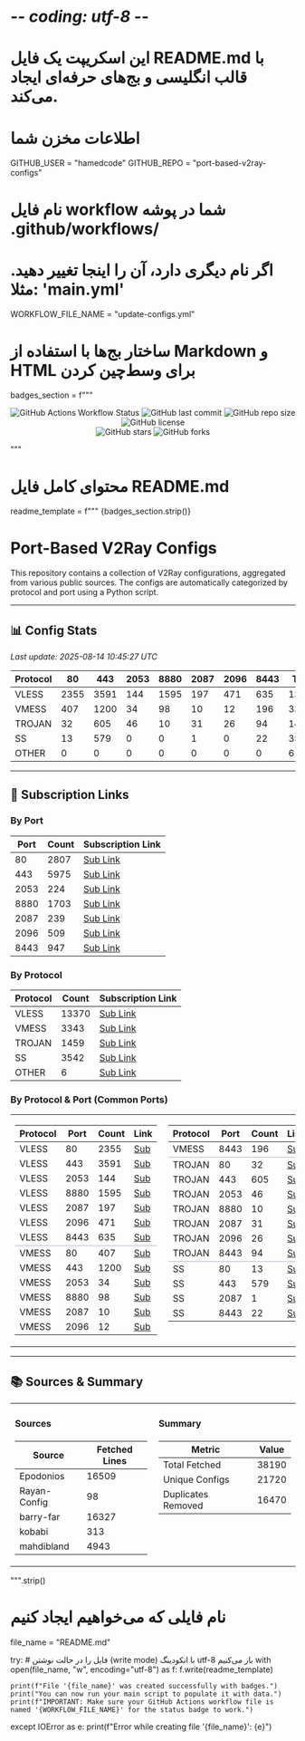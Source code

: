 # -*- coding: utf-8 -*-

# این اسکریپت یک فایل README.md با قالب انگلیسی و بج‌های حرفه‌ای ایجاد می‌کند.

# اطلاعات مخزن شما
GITHUB_USER = "hamedcode"
GITHUB_REPO = "port-based-v2ray-configs"
# نام فایل workflow شما در پوشه .github/workflows/
# اگر نام دیگری دارد، آن را اینجا تغییر دهید. مثلا: 'main.yml'
WORKFLOW_FILE_NAME = "update-configs.yml"

# ساختار بج‌ها با استفاده از Markdown و HTML برای وسط‌چین کردن
badges_section = f"""
<p align="center">
  <img src="https://img.shields.io/github/actions/workflow/status/{GITHUB_USER}/{GITHUB_REPO}/{WORKFLOW_FILE_NAME}?style=for-the-badge&logo=githubactions&logoColor=white" alt="GitHub Actions Workflow Status">
  <img src="https://img.shields.io/github/last-commit/{GITHUB_USER}/{GITHUB_REPO}?style=for-the-badge&logo=git&logoColor=white" alt="GitHub last commit">
  <img src="https://img.shields.io/github/repo-size/{GITHUB_USER}/{GITHUB_REPO}?style=for-the-badge&logo=github" alt="GitHub repo size">
  <img src="https://img.shields.io/github/license/{GITHUB_USER}/{GITHUB_REPO}?style=for-the-badge" alt="GitHub license">
  <br>
  <img src="https://img.shields.io/github/stars/{GITHUB_USER}/{GITHUB_REPO}?style=social" alt="GitHub stars">
  <img src="https://img.shields.io/github/forks/{GITHUB_USER}/{GITHUB_REPO}?style=social" alt="GitHub forks">
</p>
"""

# محتوای کامل فایل README.md
readme_template = f"""
{badges_section.strip()}

# Port-Based V2Ray Configs

This repository contains a collection of V2Ray configurations, aggregated from various public sources. The configs are automatically categorized by protocol and port using a Python script.

---

## 📊 Config Stats

<!-- START-STATS -->
_Last update: 2025-08-14 10:45:27 UTC_

| Protocol | 80 | 443 | 2053 | 8880 | 2087 | 2096 | 8443 | Total |
|---|---|---|---|---|---|---|---|---|
| VLESS | 2355 | 3591 | 144 | 1595 | 197 | 471 | 635 | 13370 |
| VMESS | 407 | 1200 | 34 | 98 | 10 | 12 | 196 | 3343 |
| TROJAN | 32 | 605 | 46 | 10 | 31 | 26 | 94 | 1459 |
| SS | 13 | 579 | 0 | 0 | 1 | 0 | 22 | 3542 |
| OTHER | 0 | 0 | 0 | 0 | 0 | 0 | 0 | 6 |
<!-- END-STATS -->

---

## 🔗 Subscription Links

<!-- START-LINKS -->
### By Port
| Port | Count | Subscription Link |
|---|---|---|
| 80 | 2807 | [Sub Link](https://raw.githubusercontent.com/hamedcode/port-based-v2ray-configs/main/sub/port_80.txt) |
| 443 | 5975 | [Sub Link](https://raw.githubusercontent.com/hamedcode/port-based-v2ray-configs/main/sub/port_443.txt) |
| 2053 | 224 | [Sub Link](https://raw.githubusercontent.com/hamedcode/port-based-v2ray-configs/main/sub/port_2053.txt) |
| 8880 | 1703 | [Sub Link](https://raw.githubusercontent.com/hamedcode/port-based-v2ray-configs/main/sub/port_8880.txt) |
| 2087 | 239 | [Sub Link](https://raw.githubusercontent.com/hamedcode/port-based-v2ray-configs/main/sub/port_2087.txt) |
| 2096 | 509 | [Sub Link](https://raw.githubusercontent.com/hamedcode/port-based-v2ray-configs/main/sub/port_2096.txt) |
| 8443 | 947 | [Sub Link](https://raw.githubusercontent.com/hamedcode/port-based-v2ray-configs/main/sub/port_8443.txt) |

### By Protocol
| Protocol | Count | Subscription Link |
|---|---|---|
| VLESS | 13370 | [Sub Link](https://raw.githubusercontent.com/hamedcode/port-based-v2ray-configs/main/sub/vless.txt) |
| VMESS | 3343 | [Sub Link](https://raw.githubusercontent.com/hamedcode/port-based-v2ray-configs/main/sub/vmess.txt) |
| TROJAN | 1459 | [Sub Link](https://raw.githubusercontent.com/hamedcode/port-based-v2ray-configs/main/sub/trojan.txt) |
| SS | 3542 | [Sub Link](https://raw.githubusercontent.com/hamedcode/port-based-v2ray-configs/main/sub/ss.txt) |
| OTHER | 6 | [Sub Link](https://raw.githubusercontent.com/hamedcode/port-based-v2ray-configs/main/sub/other.txt) |

### By Protocol & Port (Common Ports)

<table width="100%" style="border: none; border-collapse: collapse;">
  <tr style="background-color: transparent;">
    <td width="50%" valign="top" style="border: none; padding-right: 10px;">
      <table><thead><tr><th>Protocol</th><th>Port</th><th>Count</th><th>Link</th></tr></thead><tbody><tr><td>VLESS</td><td>80</td><td>2355</td><td><a href="https://raw.githubusercontent.com/hamedcode/port-based-v2ray-configs/main/detailed/vless/80.txt">Sub</a></td></tr><tr><td>VLESS</td><td>443</td><td>3591</td><td><a href="https://raw.githubusercontent.com/hamedcode/port-based-v2ray-configs/main/detailed/vless/443.txt">Sub</a></td></tr><tr><td>VLESS</td><td>2053</td><td>144</td><td><a href="https://raw.githubusercontent.com/hamedcode/port-based-v2ray-configs/main/detailed/vless/2053.txt">Sub</a></td></tr><tr><td>VLESS</td><td>8880</td><td>1595</td><td><a href="https://raw.githubusercontent.com/hamedcode/port-based-v2ray-configs/main/detailed/vless/8880.txt">Sub</a></td></tr><tr><td>VLESS</td><td>2087</td><td>197</td><td><a href="https://raw.githubusercontent.com/hamedcode/port-based-v2ray-configs/main/detailed/vless/2087.txt">Sub</a></td></tr><tr><td>VLESS</td><td>2096</td><td>471</td><td><a href="https://raw.githubusercontent.com/hamedcode/port-based-v2ray-configs/main/detailed/vless/2096.txt">Sub</a></td></tr><tr><td>VLESS</td><td>8443</td><td>635</td><td><a href="https://raw.githubusercontent.com/hamedcode/port-based-v2ray-configs/main/detailed/vless/8443.txt">Sub</a></td></tr><tr style="border-top: 2px solid #d0d7de;"><td>VMESS</td><td>80</td><td>407</td><td><a href="https://raw.githubusercontent.com/hamedcode/port-based-v2ray-configs/main/detailed/vmess/80.txt">Sub</a></td></tr><tr><td>VMESS</td><td>443</td><td>1200</td><td><a href="https://raw.githubusercontent.com/hamedcode/port-based-v2ray-configs/main/detailed/vmess/443.txt">Sub</a></td></tr><tr><td>VMESS</td><td>2053</td><td>34</td><td><a href="https://raw.githubusercontent.com/hamedcode/port-based-v2ray-configs/main/detailed/vmess/2053.txt">Sub</a></td></tr><tr><td>VMESS</td><td>8880</td><td>98</td><td><a href="https://raw.githubusercontent.com/hamedcode/port-based-v2ray-configs/main/detailed/vmess/8880.txt">Sub</a></td></tr><tr><td>VMESS</td><td>2087</td><td>10</td><td><a href="https://raw.githubusercontent.com/hamedcode/port-based-v2ray-configs/main/detailed/vmess/2087.txt">Sub</a></td></tr><tr><td>VMESS</td><td>2096</td><td>12</td><td><a href="https://raw.githubusercontent.com/hamedcode/port-based-v2ray-configs/main/detailed/vmess/2096.txt">Sub</a></td></tr></tbody></table>
    </td>
    <td width="50%" valign="top" style="border: none; padding-left: 10px;">
      <table><thead><tr><th>Protocol</th><th>Port</th><th>Count</th><th>Link</th></tr></thead><tbody><tr><td>VMESS</td><td>8443</td><td>196</td><td><a href="https://raw.githubusercontent.com/hamedcode/port-based-v2ray-configs/main/detailed/vmess/8443.txt">Sub</a></td></tr><tr style="border-top: 2px solid #d0d7de;"><td>TROJAN</td><td>80</td><td>32</td><td><a href="https://raw.githubusercontent.com/hamedcode/port-based-v2ray-configs/main/detailed/trojan/80.txt">Sub</a></td></tr><tr><td>TROJAN</td><td>443</td><td>605</td><td><a href="https://raw.githubusercontent.com/hamedcode/port-based-v2ray-configs/main/detailed/trojan/443.txt">Sub</a></td></tr><tr><td>TROJAN</td><td>2053</td><td>46</td><td><a href="https://raw.githubusercontent.com/hamedcode/port-based-v2ray-configs/main/detailed/trojan/2053.txt">Sub</a></td></tr><tr><td>TROJAN</td><td>8880</td><td>10</td><td><a href="https://raw.githubusercontent.com/hamedcode/port-based-v2ray-configs/main/detailed/trojan/8880.txt">Sub</a></td></tr><tr><td>TROJAN</td><td>2087</td><td>31</td><td><a href="https://raw.githubusercontent.com/hamedcode/port-based-v2ray-configs/main/detailed/trojan/2087.txt">Sub</a></td></tr><tr><td>TROJAN</td><td>2096</td><td>26</td><td><a href="https://raw.githubusercontent.com/hamedcode/port-based-v2ray-configs/main/detailed/trojan/2096.txt">Sub</a></td></tr><tr><td>TROJAN</td><td>8443</td><td>94</td><td><a href="https://raw.githubusercontent.com/hamedcode/port-based-v2ray-configs/main/detailed/trojan/8443.txt">Sub</a></td></tr><tr style="border-top: 2px solid #d0d7de;"><td>SS</td><td>80</td><td>13</td><td><a href="https://raw.githubusercontent.com/hamedcode/port-based-v2ray-configs/main/detailed/ss/80.txt">Sub</a></td></tr><tr><td>SS</td><td>443</td><td>579</td><td><a href="https://raw.githubusercontent.com/hamedcode/port-based-v2ray-configs/main/detailed/ss/443.txt">Sub</a></td></tr><tr><td>SS</td><td>2087</td><td>1</td><td><a href="https://raw.githubusercontent.com/hamedcode/port-based-v2ray-configs/main/detailed/ss/2087.txt">Sub</a></td></tr><tr><td>SS</td><td>8443</td><td>22</td><td><a href="https://raw.githubusercontent.com/hamedcode/port-based-v2ray-configs/main/detailed/ss/8443.txt">Sub</a></td></tr></tbody></table>
    </td>
  </tr>
</table>

<!-- END-LINKS -->

---

## 📚 Sources & Summary

<!-- START-SOURCES -->

<table width="100%" style="border: none; border-collapse: collapse;">
  <tr style="background-color: transparent;">
    <td width="50%" valign="top" style="border: none; padding-right: 10px;">
      <h4>Sources</h4>
      <table><thead><tr><th>Source</th><th>Fetched Lines</th></tr></thead><tbody><tr><td>Epodonios</td><td>16509</td></tr><tr><td>Rayan-Config</td><td>98</td></tr><tr><td>barry-far</td><td>16327</td></tr><tr><td>kobabi</td><td>313</td></tr><tr><td>mahdibland</td><td>4943</td></tr></tbody></table>
    </td>
    <td width="50%" valign="top" style="border: none; padding-left: 10px;">
      <h4>Summary</h4>
      <table><thead><tr><th>Metric</th><th>Value</th></tr></thead><tbody><tr><td>Total Fetched</td><td>38190</td></tr><tr><td>Unique Configs</td><td>21720</td></tr><tr><td>Duplicates Removed</td><td>16470</td></tr></tbody></table>
    </td>
  </tr>
</table>

<!-- END-SOURCES -->
""".strip()

# نام فایلی که می‌خواهیم ایجاد کنیم
file_name = "README.md"

try:
    # فایل را در حالت نوشتن (write mode) با انکودینگ utf-8 باز می‌کنیم
    with open(file_name, "w", encoding="utf-8") as f:
        f.write(readme_template)
    
    print(f"File '{file_name}' was created successfully with badges.")
    print("You can now run your main script to populate it with data.")
    print(f"IMPORTANT: Make sure your GitHub Actions workflow file is named '{WORKFLOW_FILE_NAME}' for the status badge to work.")

except IOError as e:
    print(f"Error while creating file '{file_name}': {e}")
